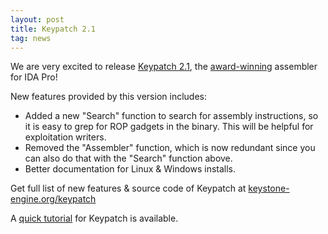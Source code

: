 ```yaml
---
layout: post
title: Keypatch 2.1
tag: news
---
```


We are very excited to release [Keypatch 2.1](http://keystone-engine.org/keypatch), the [award-winning](https://www.hex-rays.com/contests/2016/index.shtml) assembler for IDA Pro!

New features provided by this version includes:

- Added a new "Search" function to search for assembly instructions, so it is easy to grep
  for ROP gadgets in the binary. This will be helpful for exploitation writers.
- Removed the "Assembler" function, which is now redundant since you can also do
  that with the "Search" function above.
- Better documentation for Linux & Windows installs.


Get full list of new features & source code of Keypatch at [keystone-engine.org/keypatch](http://keystone-engine.org/keypatch)

A [quick tutorial](http://keystone-engine.org/keypatch/tutorial/) for Keypatch is available.
